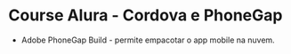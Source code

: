 # Course Alura - Cordova e PhoneGap

* Adobe PhoneGap Build - permite empacotar o app mobile na nuvem.